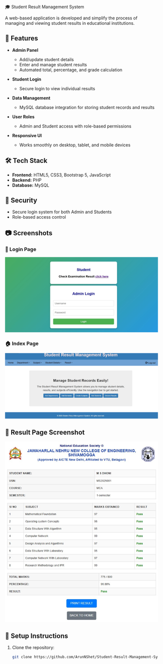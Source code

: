🎓 Student Result Management System

A web-based application is developed and simplify the process of managing and viewing student results in educational institutions.

## 🚀 Features

- **Admin Panel**  
  - Add/update student details  
  - Enter and manage student results  
  - Automated total, percentage, and grade calculation  

- **Student Login**  
  - Secure login to view individual results  

- **Data Management**  
  - MySQL database integration for storing student records and results  

- **User Roles**  
  - Admin and Student access with role-based permissions  

- **Responsive UI**  
  - Works smoothly on desktop, tablet, and mobile devices  

## 🛠️ Tech Stack

- **Frontend:** HTML5, CSS3, Bootstrap 5, JavaScript  
- **Backend:** PHP  
- **Database:** MySQL  

## 🔐 Security

- Secure login system for both Admin and Students  
- Role-based access control    

## 📷 Screenshots

### 🔐 Login Page
![Login Page](assets/login-page.jpg)

### 🏠 Index Page
![Index Page](assets/index-page.jpg)

## 🧾 Result Page Screenshot
![Result Page](assets/Result-page.jpg)

## 📁 Setup Instructions

1. Clone the repository:
   ```bash
   git clone https://github.com/ArunNShet/Student-Result-Management-System.git
